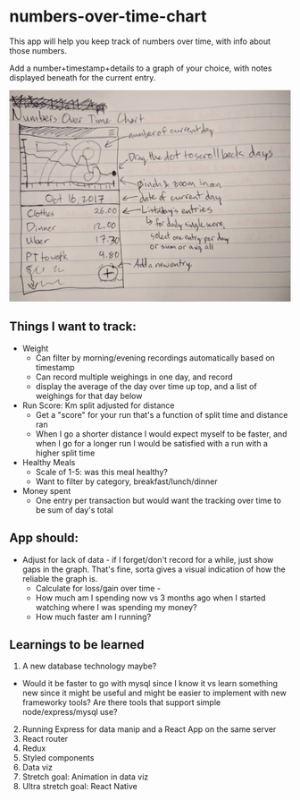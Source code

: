 # numbers-over-time-chart
This app will help you keep track of numbers over time, with info about those numbers.

Add a number+timestamp+details to a graph of your choice, with notes displayed beneath for the current entry.

![Sketch of main app screen](https://github.com/danlaush/numbers-over-time-chart/blob/master/docs/sketch%20with%20notes.jpg?raw=true)

## Things I want to track:

* Weight
  * Can filter by morning/evening recordings automatically based on timestamp
  * Can record multiple weighings in one day, and record 
  * display the average of the day over time up top, and a list of weighings for that day below
* Run Score: Km split adjusted for distance
  * Get a "score" for your run that's a function of split time and distance ran
  * When I go a shorter distance I would expect myself to be faster, and when I go for a longer run I would be satisfied with a run with a higher split time
* Healthy Meals
  * Scale of 1-5: was this meal healthy?
  * Want to filter by category, breakfast/lunch/dinner
* Money spent
  * One entry per transaction but would want the tracking over time to be sum of day's total

## App should:

* Adjust for lack of data - if I forget/don't record for a while, just show gaps in the graph. That's fine, sorta gives a visual indication of how the reliable the graph is.
  * Calculate for loss/gain over time - 
  * How much am I spending now vs 3 months ago when I started watching where I was spending my money?
  * How much faster am I running?


## Learnings to be learned

1. A new database technology maybe?
  * Would it be faster to go with mysql since I know it vs learn something new since it might be useful and might be easier to implement with new frameworky tools? Are there tools that support simple node/express/mysql use?
2. Running Express for data manip and a React App on the same server
3. React router
4. Redux
5. Styled components
6. Data viz
7. Stretch goal: Animation in data viz
8. Ultra stretch goal: React Native

